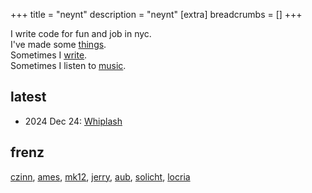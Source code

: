 +++
title = "neynt"
description = "neynt"
[extra]
breadcrumbs = []
+++

I write code for fun and job in nyc.<br>
I've made some [things](things/).<br>
Sometimes I [write](writing/).<br>
Sometimes I listen to [music](music/).

## latest

- 2024 Dec 24: [Whiplash](writing/whiplash/)

## frenz

[czinn](https://charleszinn.ca/),
[ames](https://amyfare.ca/),
[mk12](https://mitchellkember.com/),
[jerry](https://www.jerry.wtf/),
[aub](https://aubreyli.com/),
[solicht](https://solicht88.github.io/personal-website/),
[locria](https://www.1a-insec.net/)
